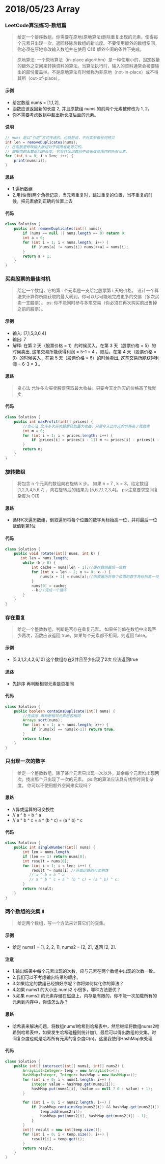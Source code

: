 # 2018/05/23 Array

### LeetCode算法练习-数组篇
>给定一个排序数组，你需要在原地(原地算法)删除重复出现的元素，使得每个元素只出现一次，返回移除后数组的新长度。不要使用额外的数组空间，你必须在原地修改输入数组并在使用 O(1) 额外空间的条件下完成。

> 原地算法: 一个原地算法（in-place algorithm）是一种使用小的，固定数量的额外之空间来转换资料的算法。当算法执行时，输入的资料通常会被要输出的部份覆盖掉。不是原地算法有时候称为非原地（not-in-place）或不得其所（out-of-place）。

#### 示例
+ 给定数组 nums = [1,1,2], 
+ 函数应该返回新的长度 2, 并且原数组 nums 的前两个元素被修改为 1, 2。 
+ 你不需要考虑数组中超出新长度后面的元素。


#### 说明
```java
// nums 是以“引用”方式传递的。也就是说，不对实参做任何拷贝
int len = removeDuplicates(nums);
// 在函数里修改输入数组对于调用者是可见的。
// 根据你的函数返回的长度, 它会打印出数组中该长度范围内的所有元素。
for (int i = 0; i < len; i++) {
    print(nums[i]);
}
```

#### 思路
+ 1.遍历数组
+ 2.用(快慢)两个角标记录，当元素重复时，跳过重复的位置，当不重复的时候，把元素放到正确的位置上去

#### 代码
```java
class Solution {
    public int removeDuplicates(int[] nums){ 
        if (nums == null || nums.length == 0) return 0;
        int a = 0;
        for (int i = 1; i < nums.length; i++) {
            if (nums[a] != nums[i]) nums[++a] = nums[i];
        }
        return a + 1;
    }
}
```

### 买卖股票的最佳时机
> 给定一个数组，它的第 i 个元素是一支给定股票第 i 天的价格。
> 设计一个算法来计算你所能获取的最大利润。你可以尽可能地完成更多的交易（多次买卖一支股票）。
> ps: 你不能同时参与多笔交易（你必须在再次购买前出售掉之前的股票）。

#### 示例

+ 输入: [7,1,5,3,6,4]
+ 输出: 7
+ 解释: 在第 2 天（股票价格 = 1）的时候买入，在第 3 天（股票价格 = 5）的时候卖出, 这笔交易所能获得利润 = 5-1 = 4 。随后，在第 4 天（股票价格 = 3）的时候买入，在第 5 天（股票价格 = 6）的时候卖出, 这笔交易所能获得利润 = 6-3 = 3 。

#### 思路
> 贪心法 允许多次买卖股票获取最大收益，只要今天比昨天的价格高了我就卖

#### 代码
```java
class Solution {
    public int maxProfit(int[] prices) {
        //贪心法 允许多次买卖股票获取最大收益，只要今天比昨天的价格高了我就卖
        int m = 0;
        for (int i = 1; i < prices.length; i++) {
            if (prices[i] > prices[i - 1]) m += prices[i] - prices[i - 1];
        }
        return m;
    }
}
```

### 旋转数组
> 将包含 n 个元素的数组向右旋转 k 步。
> 如果 n = 7 , k = 3，给定数组 [1,2,3,4,5,6,7] ，向右旋转后的结果为 [5,6,7,1,2,3,4]。
> ps:注意要求空间复杂度为 O(1)

#### 思路
+ 循环K次遍历数组，倒叙遍历将每个位置的数字角标抬高一位，并将最后一位赋值到第1位

#### 代码
```java
class Solution {
    public void rotate(int[] nums, int k) {
       int len = nums.length;
        while (k > 0) {
            int cache = nums[len - 1];//缓存数组最后一位数
            for (int x = len - 2; x >= 0; x--) {
                nums[x + 1] = nums[x];//倒叙遍历将每个位置的数字角标抬高一位
            }
            nums[0] = cache;
            --k;//完成一个循环
        }
    }
}
```

### 存在重复
> 给定一个整数数组，判断是否存在重复元素。
> 如果任何值在数组中出现至少两次，函数应该返回 true。如果每个元素都不相同，则返回 false。

#### 示例
+ [5,3,1,2,4,2,6,10] 这个数组存在2并且至少出现了2次 应该返回true

#### 思路
+ 先排序 再判断相邻元素是否相同

#### 代码
```java
class Solution {
    public boolean containsDuplicate(int[] nums) {
        //先排序 再判断相邻元素是否相同
        Arrays.sort(nums);
        for (int x = 1; x < nums.length; x++) {
            if (nums[x] == nums[x-1]) return true;
        }
        return false;
    }
}
```

### 只出现一次的数字
> 给定一个整数数组，除了某个元素只出现一次以外，其余每个元素均出现两次。找出那个只出现了一次的元素。
> ps:你的算法应该具有线性时间复杂度。 你可以不使用额外空间来实现吗？

#### 思路
+ //异或运算的可交换性 
+ // a ^ b = b ^ a
+ // a ^ b ^ c = a ^ (b ^ c) = (a ^ b) ^ c

#### 代码
```java
class Solution {
    public int singleNumber(int[] nums) {
        int len = nums.length;
        if (len == 1) return nums[0];
        int result = nums[0];
        for (int i = 1; i < len; i++) {
            result ^= nums[i];//异或运算的可交换性 
           // a ^ b = b ^ a
           // a ^ b ^ c = a ^ (b ^ c) = (a ^ b) ^ c;
        }
        return result;
    }
}
```

### 两个数组的交集 II
> 给定两个数组，写一个方法来计算它们的交集。

#### 示例
+ 给定 nums1 = [1, 2, 2, 1], nums2 = [2, 2], 返回 [2, 2].

#### 注意
+ 1.输出结果中每个元素出现的次数，应与元素在两个数组中出现的次数一致。
+ 2.我们可以不考虑输出结果的顺序。
+ 3.如果给定的数组已经排好序呢？你将如何优化你的算法？
+ 4.如果 nums1 的大小比 nums2 小很多，哪种方法更优？
+ 5.如果 nums2 的元素存储在磁盘上，内存是有限的，你不能一次加载所有的元素到内存中，你该怎么办？

#### 思路
+ 哈希表来解决问题，将数组nums1哈希到哈希表中，然后继续将数组nums2哈希到哈希表中，如果发生哈希碰撞则统计加1，最后可以得出数组的交集。时间复杂度也就是哈希所有元素的复杂度O(n)。这里我使用HashMap来处理

#### 代码
```java
class Solution {
    public int[] intersect(int[] nums1, int[] nums2) {
        ArrayList<Integer> temp = new ArrayList<>();
        HashMap<Integer, Integer> hashMap = new HashMap<>();
        for (int i = 0; i < nums1.length; i++) {
            Integer value = hashMap.get(nums1[i]);
            hashMap.put(nums1[i], (value == null ? 0 : value) + 1);
        }

        for (int i = 0; i < nums2.length; i++) {
            if (hashMap.containsKey(nums2[i]) && hashMap.get(nums2[i]) != 0) {
                temp.add(nums2[i]);
                hashMap.put(nums2[i], hashMap.get(nums2[i]) - 1);
            }
        }
        int[] result = new int[temp.size()];
        for (int i = 0; i < temp.size(); i++) {
            result[i] = temp.get(i);
        }
        return result;
    }
}
```